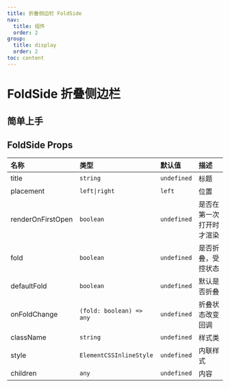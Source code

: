 ```yaml
---
title: 折叠侧边栏 FoldSide
nav:
  title: 组件
  order: 2
group:
  title: display
  order: 2
toc: content
---
```


# FoldSide 折叠侧边栏

## 简单上手

<code src="./demo/base"></code>

## FoldSide Props

| 名称              | 类型                     | 默认值      | 描述                     |
| :---------------- | :----------------------- | :---------- | :----------------------- |
| title             | `string`                 | `undefined` | 标题                     |
| placement         | `left\|right`            | `left`      | 位置                     |
| renderOnFirstOpen | `boolean`                | `undefined` | 是否在第一次打开时才渲染 |
| fold              | `boolean`                | `undefined` | 是否折叠，受控状态       |
| defaultFold       | `boolean`                | `undefined` | 默认是否折叠             |
| onFoldChange      | `(fold: boolean) => any` | `undefined` | 折叠状态改变回调         |
| className         | `string`                 | `undefined` | 样式类                   |
| style             | `ElementCSSInlineStyle`  | `undefined` | 内联样式                 |
| children          | `any`                    | `undefined` | 内容                     |
